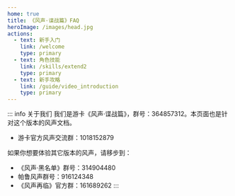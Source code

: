 ```yaml
---
home: true
title: 《风声·谍战篇》FAQ
heroImage: /images/head.jpg
actions:
  - text: 新手入门
    link: /welcome
    type: primary
  - text: 角色技能
    link: /skills/extend2
    type: primary
  - text: 新手攻略
    link: /guide/video_introduction
    type: primary
---
```


::: info 关于我们
我们是游卡《风声·谍战篇》，群号：364857312。本页面也是针对这个版本的风声文档。
- 游卡官方风声交流群：1018152879

如果你想要体验其它版本的风声，请移步到：

- 《风声·黑名单》群号：314904480
- 帕鲁风声群号：916124348
- 《风声再临》官方群：161689262
:::

